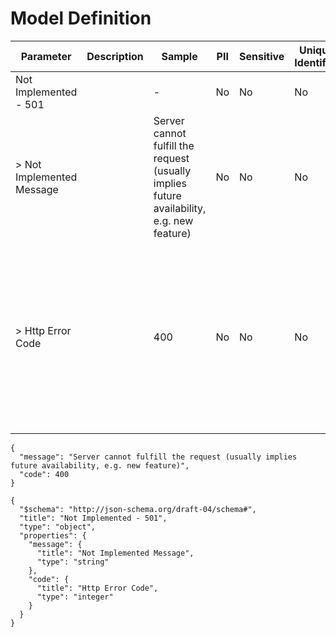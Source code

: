 # Model Definition
| Parameter | Description | Sample | PII | Sensitive | Unique Identifier | Mandatory | Default | Details |
| --- | --- | --- | --- | --- | --- | --- | --- | --- |
|  Not Implemented - 501 |  |  -  | No | No | No | No |  |Data Type : object<br>  |
| &gt; Not Implemented Message |  | Server cannot fulfill the request (usually implies future availability, e.g. new feature) | No | No | No | No |  |Data Type : string<br> Min. length :  - <br> Max. length :  - <br> Regex :  - <br>  |
| &gt; Http Error Code |  | 400 | No | No | No | No |  |Data Type : integer<br> Minimum :  - <br> Exclusive Minimum : No<br> Maximum :  - <br> Exclusive Maximum : No<br> Multiple Of :  - <br>  |





```
{
  "message": "Server cannot fulfill the request (usually implies future availability, e.g. new feature)",
  "code": 400
}
```




```
{
  "$schema": "http://json-schema.org/draft-04/schema#",
  "title": "Not Implemented - 501",
  "type": "object",
  "properties": {
    "message": {
      "title": "Not Implemented Message",
      "type": "string"
    },
    "code": {
      "title": "Http Error Code",
      "type": "integer"
    }
  }
}
```

